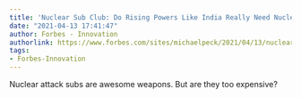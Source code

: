 ```yaml
---
title: 'Nuclear Sub Club: Do Rising Powers Like India Really Need Nuclear Attack Submarines?'
date: "2021-04-13 17:41:47"
author: Forbes - Innovation
authorlink: https://www.forbes.com/sites/michaelpeck/2021/04/13/nuclear-sub-club-do-rising-powers-like-india-really-need-nuclear-attack-submarines/
tags:
- Forbes-Innovation
---
```

Nuclear attack subs are awesome weapons. But are they too expensive?